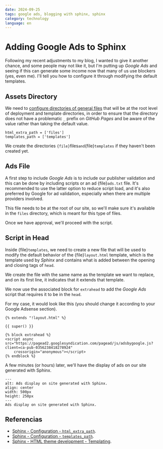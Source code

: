```yaml
---
date: 2024-09-25
tags: google ads, blogging with sphinx, sphinx
category: technology
language: en
---
```


# Adding Google Ads to Sphinx

Following my recent adjustments to my blog, I wanted to give it another chance,
and some people may not like it, but I'm putting up _Google Ads_ and seeing if
this can generate some income now that many of us use blockers (yes, even me).
I'll tell you how to configure it through modifying the default templates.

## Assets Directory

We need to [configure directories of general files](#sphinx-dir-setup-en) that
will be at the root level of deployment and template directories, in order to
ensure that the directory does not have a problematic `_` prefix on _GitHub
Pages_ and be aware of the value rather than taking the default value.

```{code} python
html_extra_path = ['files']
templates_path = ['templates']
```

We create the directories `{file}`files`and`{file}`templates` if they haven't
been created yet.

## Ads File

A first step to include _Google Ads_ is to include our publisher validation and
this can be done by including scripts or an ad {file}`ads.txt` file. It's
recommended to use the latter option to reduce script load, and it's also
preferred by Google for ad validation, especially when there are multiple
providers involved.

This file needs to be at the root of our site, so we'll make sure it's available
in the `files` directory, which is meant for this type of files.

Once we have approval, we'll proceed with the script.

## Script in Head

Inside {file}`templates`, we need to create a new file that will be used to
modify the default behavior of the {file}`layout.html` template, which is the
template used by _Sphinx_ and contains what is added between the opening and
closing tags of `head`.

We create the file with the same name as the template we want to replace, and on
its first line, it indicates that it extends that template.

We now use the associated block for `extrahead` to add the _Google Ads_ script
that requires it to be in the `head`.

For my case, it would look like this (you should change it according to your
Google Adsense section).

```{code} html
{% extends "!layout.html" %}

{{ super() }}

{% block extrahead %}
<script async src="https://pagead2.googlesyndication.com/pagead/js/adsbygoogle.js?client=ca-pub-0356238418278924"
    crossorigin="anonymous"></script>
{% endblock %}
```

A few minutes (or hours) later, we'll have the display of ads on our site
generated with Sphinx.

```{figure} /images/agregar-google-ads-en-sphinx/ads-en-sphinx.png
---
alt: Ads display on site generated with Sphinx.
align: center
width: 500px
height: 250px
---
Ads display on site generated with Sphinx.
```

## Referencias

- [Sphinx - Configuration - `html_extra_path`](https://www.sphinx-doc.org/en/master/usage/configuration.html#confval-html_extra_path).
- [Sphinx - Configuration - `templates_path`](https://www.sphinx-doc.org/en/master/usage/configuration.html#confval-templates_path).
- [Sphinx - HTML theme development - Templating](https://www.sphinx-doc.org/en/master/development/html_themes/templating.html).
